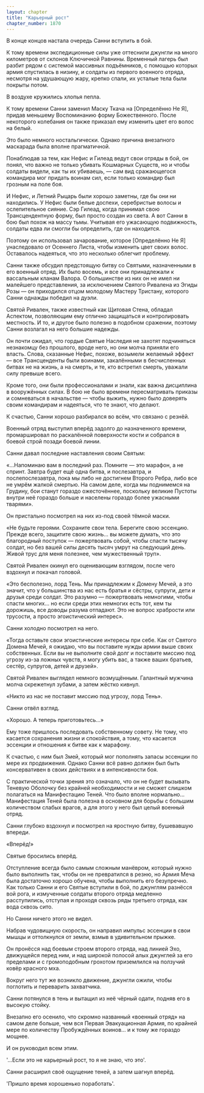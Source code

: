 ```yaml
---
layout: chapter
title: "Карьерный рост"
chapter_number: 1870
---
```




В конце концов настала очередь Санни вступить в бой.

К тому времени экспедиционные силы уже оттеснили джунгли на много километров от склонов Ключичной Равнины. Временный лагерь был разбит рядом с системой массивных подъёмников, с помощью которых армия спустилась в низину, и солдаты из первого военного отряда, несмотря на удушающую жару, крепко спали, их усталые тела были покрыты потом.

В воздухе кружились хлопья пепла.

К тому времени Санни заменил Маску Ткача на [Определённо Не Я], придав меньшему Воспоминанию форму Божественного. После некоторого колебания он также приказал ему изменить цвет его волос на белый.

Это было немного ностальгически. Однако причина внезапного маскарада была вполне прагматичной.

Понаблюдав за тем, как Нефис и Гилеад ведут свои отряды в бой, он понял, что важно не только убивать Кошмарных Существ, но и чтобы солдаты видели, как ты их убиваешь, — сам вид сражающегося командира мог придать воинам сил, если только командир был грозным на поле боя.

И Нефис, и Летний Рыцарь были хорошо заметны, где бы они ни находились. У Нефис были белые доспехи, серебристые волосы и ослепительное сияние. Сэр Гилеад, когда принимал свою Трансцендентную форму, был просто создан из света. А вот Санни в бою был похож на массу тьмы. Учитывая его ужасающую подвижность, солдаты едва ли смогли бы определить, где он находится.

Поэтому он использовал зачарование, которое [Определённо Не Я] унаследовало от Осеннего Листа, чтобы изменить цвет своих волос. Оставалось надеяться, что это несколько облегчит проблему.

Санни также обсудил предстоящую битву со Святыми, назначенными в его военный отряд. Их было восемь, и все они принадлежали к вассальным кланам Валора. О большинстве из них он не имел ни малейшего представления, за исключением Святого Ривалена из Эгиды Розы — он приходился отцом молодому Мастеру Тристану, которого Санни однажды победил на дуэли.

Святой Ривален, также известный как Щитовая Стена, обладал Аспектом, позволяющим ему отлично защищаться и контролировать местность. И то, и другое было полезно в подобном сражении, поэтому Санни возлагал на него большие надежды.

Он почти ожидал, что гордые Святые Наследия не захотят подчиняться незнакомцу без прошлого, вроде него, но они молча приняли его власть. Слова, сказанные Нефис, похоже, возымели желаемый эффект — все Трансценденты были воинами, закалёнными в бесчисленных битвах не на жизнь, а на смерть, и те, кто встретил смерть, уважали силу превыше всего.

Кроме того, они были профессионалами и знали, как важна дисциплина в вооружённых силах. В бою не было времени пересматривать приказы и сомневаться в начальстве — чтобы выжить, нужно было доверять своим командирам и надеяться, что те знают, что делают.

К счастью, Санни хорошо разбирался во всём, что связано с резнёй.

Военный отряд выступил вперёд задолго до назначенного времени, промаршировал по раскалённой поверхности кости и собрался в боевой строй позади боевой линии.

Санни давал последние наставления своим Святым:

«...Напоминаю вам в последний раз. Помните — это марафон, а не спринт. Завтра будет ещё одна битва, и послезавтра, и послепослезавтра, пока мы либо не достигнем Второго Ребра, либо все не умрём жалкой смертью. На самом деле, когда мы поднимемся на Грудину, бои станут гораздо ожесточённее, поскольку великие Пустоты внутри неё гораздо больше и населены гораздо более ужасными тварями».

Он пристально посмотрел на них из-под своей тёмной маски.

«Не будьте героями. Сохраните свои тела. Берегите свою эссенцию. Прежде всего, защитите свою жизнь... вы можете думать, что это благородный поступок — пожертвовать собой, чтобы спасти тысячу солдат, но без вашей силы десять тысяч умрут на следующий день. Живой трус для меня полезнее, чем мужественный труп».

Святой Ривален окинул его оценивающим взглядом, после чего вздохнул и покачал головой.

«Это бесполезно, лорд Тень. Мы принадлежим к Домену Мечей, а это значит, что у большинства из нас есть братья и сёстры, супруги, дети и друзья среди солдат. Это разумно — пожертвовать немногими, чтобы спасти многих... но если среди этих немногих есть тот, кем ты дорожишь, все доводы разума отпадают. Это не вопрос храбрости или трусости, а просто эгоистический интерес».

Санни холодно посмотрел на него.

«Тогда оставьте свои эгоистические интересы при себе. Как от Святого Домена Мечей, я ожидаю, что вы поставите нужды армии выше своих собственных. Если вы не выполните свой долг и поставите миссию под угрозу из-за ложных чувств, я могу убить вас, а также ваших братьев, сестёр, супругов, детей и друзей».

Святой Ривален выглядел немного возмущённым. Галантный мужчина молча скрежетнул зубами, а затем жёстко кивнул.

«Никто из нас не поставит миссию под угрозу, лорд Тень».

Санни отвёл взгляд.

«Хорошо. А теперь приготовьтесь...»

Ему тоже пришлось последовать собственному совету. Не тому, что касается сохранения жизни и спокойствия, а тому, что касается эссенции и отношения к битве как к марафону.

К счастью, с ним был Змей, который мог пополнять запасы эссенции по мере их продвижения. Однако Санни всё равно должен был быть консервативен в своих действиях и в интенсивности боя.

С практической точки зрения это означало, что он не будет вызывать Теневую Оболочку без крайней необходимости и не сможет слишком полагаться на Манифестацию Теней. Что было вполне нормально... Манифестация Теней была полезна в основном для борьбы с большим количеством слабых врагов, а для этого у него был целый военный отряд.

Санни глубоко вздохнул и посмотрел на яростную битву, бушевавшую впереди.

«Вперёд!»

Святые бросились вперёд.

Отступление всегда было самым сложным манёвром, который нужно было выполнить так, чтобы он не превратился в резню, но Армия Меча была достаточно хорошо обучена, чтобы выполнить его безупречно. Как только Санни и его Святые вступили в бой, по джунглям разнёсся вой рога, и измученные солдаты второго отряда медленно расступились, отступая и проходя сквозь ряды третьего отряда, как вода сквозь сито.

Но Санни ничего этого не видел.

Набрав чудовищную скорость, он направил импульс эссенции в свои мышцы и оттолкнулся от земли, взмыв в удивительном прыжке.

Он пронёсся над боевым строем второго отряда, над линией Эхо, движущейся перед ним, и над широкой полосой алых джунглей за его пределами и с громоподобным грохотом приземлился на ползучий ковёр красного мха.

Вокруг него тут же возникло движение, джунгли ожили, чтобы поглотить и переварить захватчика.

Санни потянулся в тень и вытащил из неё чёрный одати, подняв его в высокую стойку.

Внезапно его осенило, что скромно названный «военный отряд» на самом деле больше, чем вся Первая Эвакуационная Армия, по крайней мере по количеству Пробуждённых воинов... и к тому же гораздо мощнее.

И он руководил всем этим.

'...Если это не карьерный рост, то я не знаю, что это'.

Санни расширил своё ощущение теней, а затем шагнул вперёд.

'Пришло время хорошенько поработать'.


